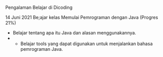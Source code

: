 Pengalaman Belajar di Dicoding

14 Juni 2021
Be;ajar kelas Memulai Pemrograman dengan Java (Progres 21%)
* Belajar tentang apa itu Java dan alasan menggunakannya.
* * Belajar tools yang dapat digunakan untuk menjalankan bahasa pemrograman Java.
